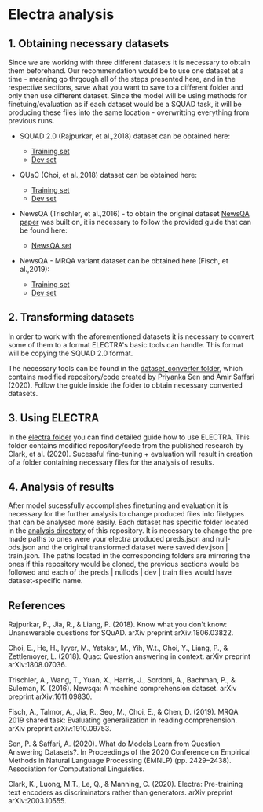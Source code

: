 # Electra analysis

## 1. Obtaining necessary datasets
Since we are working with three different datasets it is necessary to obtain them beforehand.  Our recommendation would be to use one dataset at a time - meaning go thrgough all of the steps presented here, and in the respective sections, save what you want to save to a different folder and only then use different dataset. Since the model will be using methods for finetuing/evaluation as if each dataset would be a SQUAD task, it will be producing these files into the same location - overwritting everything from previous runs. 

* SQUAD 2.0 (Rajpurkar, et al.,2018) dataset can be obtained here:
  * [Training set](https://rajpurkar.github.io/SQuAD-explorer/dataset/train-v2.0.json)
  * [Dev set](https://rajpurkar.github.io/SQuAD-explorer/dataset/dev-v2.0.json)
 
* QUaC (Choi, et al.,2018) dataset can be obtained here:
  * [Training set](https://s3.amazonaws.com/my89public/quac/train_v0.2.json)
  * [Dev set](https://s3.amazonaws.com/my89public/quac/val_v0.2.json)

* NewsQA (Trischler, et al.,2016) - to obtain the original dataset [NewsQA paper](https://arxiv.org/pdf/1611.09830) was built on, it is necessary to follow the provided guide that can be found here:
  * [NewsQA set](https://github.com/Maluuba/newsqa)
 
* NewsQA - MRQA variant dataset can be obtained here (Fisch, et al.,2019):
  * [Training set](https://s3.us-east-2.amazonaws.com/mrqa/release/v2/train/NewsQA.jsonl.gz)
  * [Dev set](https://s3.us-east-2.amazonaws.com/mrqa/release/v2/dev/NewsQA.jsonl.gz)

## 2. Transforming datasets

In order to work with the aforementioned datasets it is necessary to convert some of them to a format ELECTRA's basic tools can handle.  This format will be copying the SQUAD 2.0 format.  
  
The necessary tools can be found in the [dataset_converter folder](https://github.com/TheHaymitch/Electra_analysis/tree/main/dataset_converter), which contains modified repository/code created by Priyanka Sen and Amir Saffari (2020). Follow the guide inside the folder to obtain necessary converted datasets.  

 ## 3. Using ELECTRA
 In the [electra folder](https://github.com/TheHaymitch/Electra_analysis/tree/main/electra) you can find detailed guide how to use ELECTRA. This folder contains modified repository/code from the published research by Clark, et al. (2020). Sucessful fine-tuning + evaluation will result in creation of a folder containing necessary files for the analysis of results.  
 
 ## 4. Analysis of results
 
 After model sucessfully accomplishes finetuning and evaluation it is necessary for the further analysis to change produced files into filetypes that can be analysed more easily. Each dataset has specific folder located in the [analysis directory](https://github.com/TheHaymitch/Electra_analysis/tree/main/analysis) of this repository. It is necessary to change the pre-made paths to ones were your electra produced preds.json and null-ods.json and the original transformed dataset were saved dev.json | train.json. The paths located in the corresponding folders are mirroring the ones if this repository would be cloned, the previous sections would be followed and each of the preds | nullods | dev | train files would have dataset-specific name.  
 
 

 
 
 
 
## References  
  
Rajpurkar, P., Jia, R., & Liang, P. (2018). Know what you don't know: Unanswerable questions for SQuAD. arXiv preprint arXiv:1806.03822.

Choi, E., He, H., Iyyer, M., Yatskar, M., Yih, W.t., Choi, Y., Liang, P., & Zettlemoyer, L. (2018). Quac: Question answering in context. arXiv preprint arXiv:1808.07036.  

Trischler, A., Wang, T., Yuan, X., Harris, J., Sordoni, A., Bachman, P., & Suleman, K. (2016). Newsqa: A machine comprehension dataset. arXiv preprint arXiv:1611.09830.  

Fisch, A., Talmor, A., Jia, R., Seo, M., Choi, E., & Chen, D. (2019). MRQA 2019 shared task: Evaluating generalization in reading comprehension. arXiv preprint arXiv:1910.09753.
  
Sen, P. & Saffari, A.  (2020). What do Models Learn from Question Answering Datasets?. In Proceedings of the 2020 Conference on Empirical Methods in Natural Language Processing (EMNLP) (pp. 2429–2438). Association for Computational Linguistics.  

Clark, K., Luong, M.T., Le, Q., & Manning, C. (2020). Electra: Pre-training text encoders as discriminators rather than generators. arXiv preprint arXiv:2003.10555.







 
    
    
